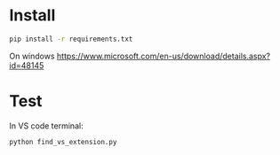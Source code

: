 # Install

```bash
pip install -r requirements.txt
```

On windows https://www.microsoft.com/en-us/download/details.aspx?id=48145

# Test

In VS code terminal:

```bash
python find_vs_extension.py
```